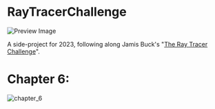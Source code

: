 # RayTracerChallenge
![Preview Image](https://user-images.githubusercontent.com/5237741/218668635-2f434dd7-0225-489a-bad5-f247058698e4.png)

A side-project for 2023, following along Jamis Buck's "[The Ray Tracer Challenge](http://raytracerchallenge.com/)".

# Chapter 6:
![chapter_6](https://user-images.githubusercontent.com/5237741/219464251-1c71897d-fa12-4d1e-afcf-640e12c24d10.png)
